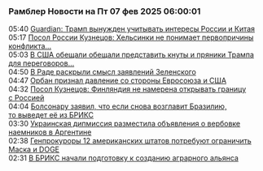 <h3>Рамблер Новости на Пт 07 фев 2025 06:00:01</h3>
<div class="rssn table">
  <span class="smaller gray hspace">05:40</span> <a class="nodecor" href="https://news.rambler.ru/world/54156980-guardian-tramp-vynuzhden-uchityvat-interesy-rossii-i-kitaya/">Guardian: Трамп вынужден учитывать интересы России и Китая</a>
</div>
<div class="rssn table">
  <span class="smaller gray hspace">05:17</span> <a class="nodecor" href="https://news.rambler.ru/world/54166324-posol-rossii-kuznetsov-helsinki-ne-ponimaet-pervoprichiny-konflikta-na-ukraine/">Посол России Кузнецов: Хельсинки не понимает первопричины конфликта...</a>
</div>
<div class="rssn table">
  <span class="smaller gray hspace">05:03</span> <a class="nodecor" href="https://news.rambler.ru/world/54157486-v-ssha-obeschali-obeschali-predstavit-knuty-i-pryaniki-trampa-dlya-peregovorov-po-ukraine/">В США обещали обещали представить кнуты и пряники Трампа для переговоров...</a>
</div>
<div class="rssn table">
  <span class="smaller gray hspace">04:50</span> <a class="nodecor" href="https://news.rambler.ru/world/54166798-v-rade-raskryli-smysl-zayavleniy-zelenskogo/">В Раде раскрыли смысл заявлений Зеленского</a>
</div>
<div class="rssn table">
  <span class="smaller gray hspace">04:47</span> <a class="nodecor" href="https://news.rambler.ru/world/54166793-orban-priznal-davlenie-so-storony-evrosoyuza-i-ssha/">Орбан признал давление со стороны Евросоюза и США</a>
</div>
<div class="rssn table">
  <span class="smaller gray hspace">04:32</span> <a class="nodecor" href="https://news.rambler.ru/world/54166756-posol-kuznetsov-finlyandiya-ne-namerena-otkryvat-granitsu-s-rossiey/">Посол Кузнецов: Финляндия не намерена открывать границу с Россией</a>
</div>
<div class="rssn table">
  <span class="smaller gray hspace">04:04</span> <a class="nodecor" href="https://news.rambler.ru/world/54166732-bolsonaru-zayavil-chto-esli-snova-vozglavit-braziliyu-to-vyvedet-ee-iz-briks/">Болсонару заявил, что если снова возглавит Бразилию, то выведет её из БРИКС</a>
</div>
<div class="rssn table">
  <span class="smaller gray hspace">03:30</span> <a class="nodecor" href="https://news.rambler.ru/world/54166710-ukrainskaya-dipmissiya-razmestila-obyavleniya-o-verbovke-naemnikov-v-argentine/">Украинская дипмиссия разместила объявления о вербовке наемников в Аргентине</a>
</div>
<div class="rssn table">
  <span class="smaller gray hspace">02:38</span> <a class="nodecor" href="https://news.rambler.ru/world/54166638-genprokurory-12-amerikanskih-shtatov-potrebuyut-ogranichit-maska-i-doge/">Генпрокуроры 12 американских штатов потребуют ограничить Маска и DOGE</a>
</div>
<div class="rssn table">
  <span class="smaller gray hspace">02:31</span> <a class="nodecor" href="https://news.rambler.ru/world/54166654-v-briks-nachali-podgotovku-k-sozdaniyu-agrarnogo-alyansa/">В БРИКС начали подготовку к созданию аграрного альянса</a>
</div>